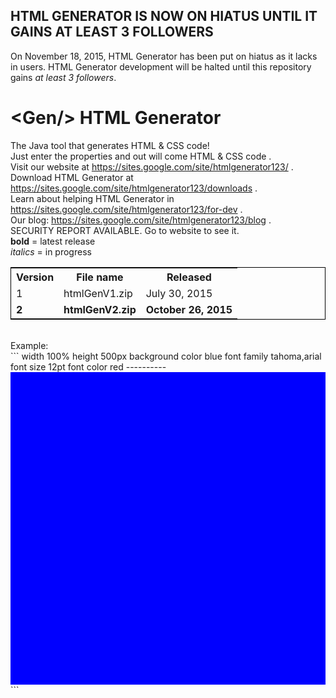 ## HTML GENERATOR IS NOW ON HIATUS UNTIL IT GAINS AT LEAST 3 FOLLOWERS
On November 18, 2015, HTML Generator has been put on hiatus as it lacks in users. HTML Generator development will be halted until this repository gains <i>at least 3 followers</i>.
# &lt;Gen/> HTML Generator
The Java tool that generates HTML &amp; CSS code!<br>
Just enter the properties and out will come HTML & CSS code .<br>
Visit our website at https://sites.google.com/site/htmlgenerator123/ .<br>
Download HTML Generator at https://sites.google.com/site/htmlgenerator123/downloads .<br>
Learn about helping HTML Generator in https://sites.google.com/site/htmlgenerator123/for-dev .<br>
Our blog: https://sites.google.com/site/htmlgenerator123/blog .<br>
SECURITY REPORT AVAILABLE. Go to website to see it.<br>
<b>bold</b> = latest release<br>
<i>italics</i> = in progress<br>
<table style="border:1px solid black;">
<tr><th>Version</th><th>File name</th><th>Released</th></tr>
<tr><td>1</td><td>htmlGenV1.zip</td><td>July 30, 2015</td></tr>
<tr><td><b>2</b></td><td><b>htmlGenV2.zip</b></td><td><b>October 26, 2015</b></td></tr></table><br>
Example:<br>
```
width <!--define the properties such as width:100%-->
100%
height
500px
background color
blue
font family
tahoma,arial
font size
12pt
font color
red
----------
<div style="width:100%;height:500px;background-color:blue;font-family:tahoma,arial;font-size:12pt;color:red;"></div>
<!--the code comes out-->
```

